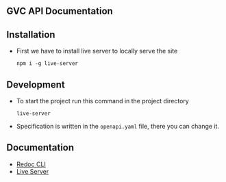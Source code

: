 ## GVC API Documentation

## Installation

- First we have to install live server to locally serve the site

  `npm i -g live-server`

## Development

- To start the project run this command in the project directory

  `live-server`

- Specification is written in the `openapi.yaml` file, there you can change it.

## Documentation

- [Redoc CLI]('https://redocly.com/docs/cli/')
- [Live Server]('https://www.npmjs.com/package/live-server')
